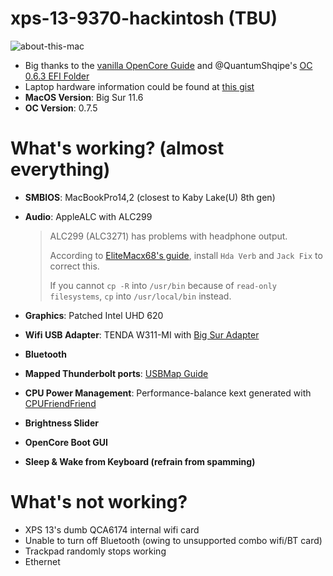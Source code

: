 # xps-13-9370-hackintosh (TBU)
![about-this-mac](https://scontent.xx.fbcdn.net/v/t1.15752-9/253620568_940449133492409_6562313273770403349_n.png?_nc_cat=107&ccb=1-5&_nc_sid=aee45a&_nc_ohc=7hZoDE-XqqoAX9fjpTI&_nc_ad=z-m&_nc_cid=0&_nc_ht=scontent.xx&oh=1c20fbd5f37ca8171dc5537ffd411fb5&oe=61B3DBC7)
* Big thanks to the [vanilla OpenCore Guide](https://dortania.github.io/OpenCore-Install-Guide/) and @QuantumShqipe's [OC 0.6.3 EFI Folder](https://github.com/QuantumShqipe/OpenCore-0.6.3-XPS-13-9370-BigSur)
* Laptop hardware information could be found at [this gist](https://gist.github.com/ngfuong/910a94c33bd650a20fe4913a2d57e547)
* **MacOS Version**: Big Sur 11.6
* **OC Version**: 0.7.5

# What's working? (almost everything)
* **SMBIOS**: MacBookPro14,2 (closest to Kaby Lake(U) 8th gen)
* **Audio**: AppleALC with ALC299

  > ALC299 (ALC3271) has problems with headphone output.
  > 
  > According to [EliteMacx68's guide](https://elitemacx86.com/threads/audio-distortion-when-using-headphones-on-laptops-clover-opencore.185/), install `Hda Verb` and `Jack Fix` to correct this.
  > 
  > If you cannot `cp -R` into `/usr/bin` because of `read-only filesystems`, `cp` into `/usr/local/bin` instead.
* **Graphics**: Patched Intel UHD 620
* **Wifi USB Adapter**: TENDA W311-MI with [Big Sur Adapter](https://github.com/chris1111/Wireless-USB-Big-Sur-Adapter)
* **Bluetooth**
* **Mapped Thunderbolt ports**: [USBMap Guide](https://github.com/corpnewt/USBMap)
* **CPU Power Management**: Performance-balance kext generated with [CPUFriendFriend](https://github.com/corpnewt/CPUFriendFriend)
* **Brightness Slider**
* **OpenCore Boot GUI**
* **Sleep & Wake from Keyboard (refrain from spamming)**


# What's not working?
* XPS 13's dumb QCA6174 internal wifi card
* Unable to turn off Bluetooth (owing to unsupported combo wifi/BT card)
* Trackpad randomly stops working
* Ethernet

